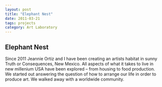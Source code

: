 ```yaml
---
layout: post
title: "Elephant Nest" 
date: 2011-03-21 
tags: projects
category: Art Laboratory 
---
```


## Elephant Nest

Since 2011 Jeannie Ortiz and I have been creating an artists habitat in sunny Truth or Consequences, New Mexico. All aspects of what it takes to live in new millenium USA have been explored – from housing to food production. We started out answering the question of how to arrange our life in order to produce art. We walked away with a worldwide community.
